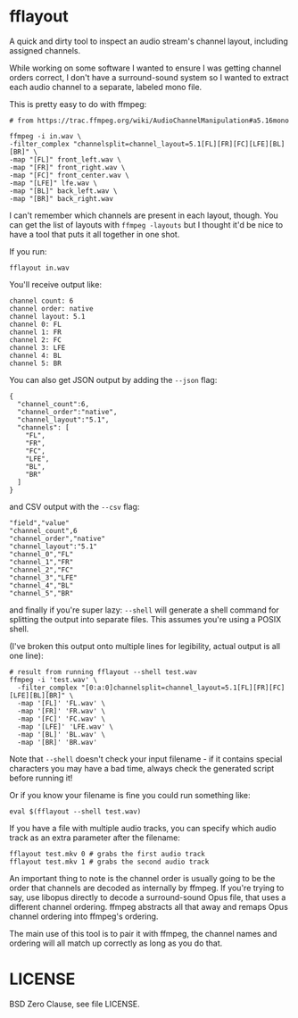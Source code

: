 # fflayout

A quick and dirty tool to inspect an audio stream's channel layout,
including assigned channels.

While working on some software I wanted to ensure I was getting
channel orders correct, I don't have a surround-sound system so
I wanted to extract each audio channel to a separate, labeled mono file.

This is pretty easy to do with ffmpeg:

```
# from https://trac.ffmpeg.org/wiki/AudioChannelManipulation#a5.16mono

ffmpeg -i in.wav \
-filter_complex "channelsplit=channel_layout=5.1[FL][FR][FC][LFE][BL][BR]" \
-map "[FL]" front_left.wav \
-map "[FR]" front_right.wav \
-map "[FC]" front_center.wav \
-map "[LFE]" lfe.wav \
-map "[BL]" back_left.wav \
-map "[BR]" back_right.wav
```

I can't remember which channels are present in each layout, though.
You can get the list of layouts with `ffmpeg -layouts` but I thought
it'd be nice to have a tool that puts it all together in one shot.

If you run:

```
fflayout in.wav
```

You'll receive output like:

```
channel count: 6
channel order: native
channel layout: 5.1
channel 0: FL
channel 1: FR
channel 2: FC
channel 3: LFE
channel 4: BL
channel 5: BR
```

You can also get JSON output by adding the `--json` flag:

```
{
  "channel_count":6,
  "channel_order":"native",
  "channel_layout":"5.1",
  "channels": [
    "FL",
    "FR",
    "FC",
    "LFE",
    "BL",
    "BR"
  ]
}
```

and CSV output with the `--csv` flag:

```
"field","value"
"channel_count",6
"channel_order","native"
"channel_layout":"5.1"
"channel_0","FL"
"channel_1","FR"
"channel_2","FC"
"channel_3","LFE"
"channel_4","BL"
"channel_5","BR"
```

and finally if you're super lazy: `--shell` will generate a shell command for splitting the
output into separate files. This assumes you're using a POSIX shell.

(I've broken this output onto multiple lines for legibility, actual output is all one line):

```
# result from running fflayout --shell test.wav
ffmpeg -i 'test.wav' \
  -filter_complex "[0:a:0]channelsplit=channel_layout=5.1[FL][FR][FC][LFE][BL][BR]" \
  -map '[FL]' 'FL.wav' \
  -map '[FR]' 'FR.wav' \
  -map '[FC]' 'FC.wav' \
  -map '[LFE]' 'LFE.wav' \
  -map '[BL]' 'BL.wav' \
  -map '[BR]' 'BR.wav'
```

Note that `--shell` doesn't check your input filename - if it contains special
characters you may have a bad time, always check the generated script before
running it!

Or if you know your filename is fine you could run something like:

```
eval $(fflayout --shell test.wav)
```

If you have a file with multiple audio tracks, you can specify which audio track
as an extra parameter after the filename:

```
fflayout test.mkv 0 # grabs the first audio track
fflayout test.mkv 1 # grabs the second audio track
```

An important thing to note is the channel order is usually going to be the order
that channels are decoded as internally by ffmpeg. If you're trying to say,
use libopus directly to decode a surround-sound Opus file, that uses a different
channel ordering. ffmpeg abstracts all that away and remaps Opus channel ordering
into ffmpeg's ordering.

The main use of this tool is to pair it with ffmpeg, the channel names and ordering
will all match up correctly as long as you do that.

# LICENSE

BSD Zero Clause, see file LICENSE.

